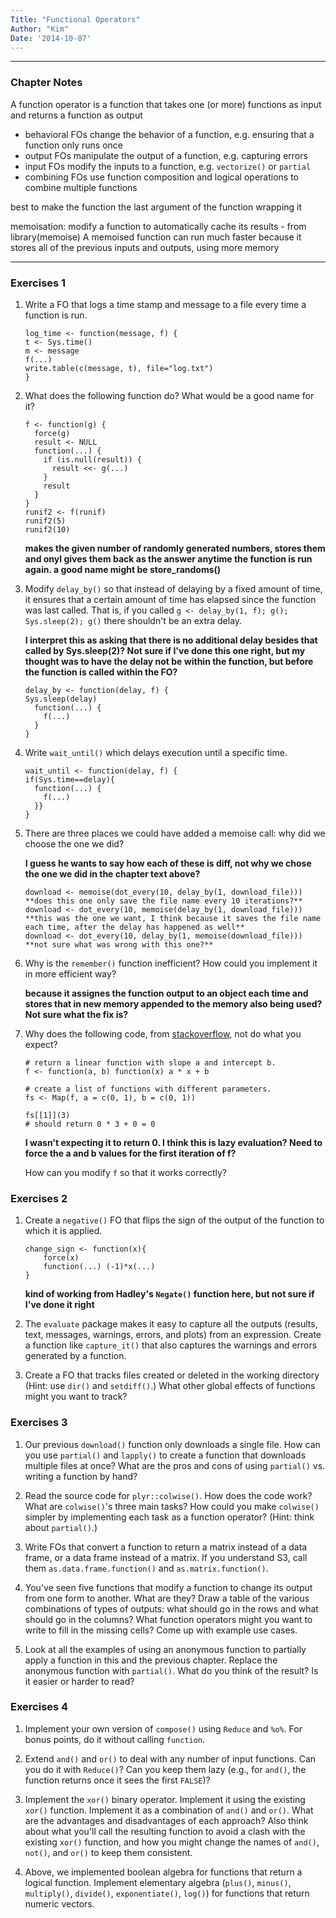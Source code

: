 ```yaml
---
Title: "Functional Operators"
Author: "Kim"
Date: '2014-10-07'
---
```


***

### Chapter Notes

A function operator is a function that takes one (or more) functions as input and returns a function as output

- behavioral FOs change the behavior of a function, e.g. ensuring that a function only runs once
- output FOs manipulate the output of a function, e.g. capturing errors
- input FOs modify the inputs to a function, e.g. `vectorize()` or `partial`
- combining FOs use function composition and logical operations to combine multiple functions

best to make the function the last argument of the function wrapping it

memoisation: modify a function to automatically cache its results - from library(memoise) 
A memoised function can run much faster because it stores all of the previous inputs and outputs, using more memory




***
### Exercises 1

1.  Write a FO that logs a time stamp and message to a file every time a 
    function is run.
    ```
    log_time <- function(message, f) {
  	t <- Sys.time()
  	m <- message
  	f(...) 
  	write.table(c(message, t), file="log.txt")
	}
    ```

1.  What does the following function do? What would be a good name for it?

    ```{r}
    f <- function(g) {
      force(g)
      result <- NULL
      function(...) {
        if (is.null(result)) {
          result <<- g(...)
        }
        result
      }
    }
    runif2 <- f(runif)
    runif2(5)
    runif2(10)
    ```
    **makes the given number of randomly generated numbers, stores them and onyl gives them back as the answer anytime the function 
    is run again. a good name might be store_randoms()**

1.  Modify `delay_by()` so that instead of delaying by a fixed amount of time, 
    it ensures that a certain amount of time has elapsed since the function 
    was last called. That is, if you called 
    `g <- delay_by(1, f); g(); Sys.sleep(2); g()` there shouldn't be an 
    extra delay.
	
	**I interpret this as asking that there is no additional delay besides that called by Sys.sleep(2)? 
	Not sure if I've done this one right, but my thought was to have the delay not be within the function, 
	but before the function is called within the FO?**
	```
	delay_by <- function(delay, f) {
    Sys.sleep(delay)
	  function(...) {
	    f(...)
	  }
	}
	```
	
1.  Write `wait_until()` which delays execution until a specific time.
	```
	wait_until <- function(delay, f) {
    if(Sys.time==delay){
	  function(...) {
	    f(...)
	  }}
	}
	```

1.  There are three places we could have added a memoise call: why did we 
    choose the one we did?
    
    **I guess he wants to say how each of these is diff, not why we chose the one we did in the chapter text above?**

    ```{r, eval = FALSE}
    download <- memoise(dot_every(10, delay_by(1, download_file))) **does this one only save the file name every 10 iterations?**
    download <- dot_every(10, memoise(delay_by(1, download_file))) **this was the one we want, I think because it saves the file name each time, after the delay has happened as well**
    download <- dot_every(10, delay_by(1, memoise(download_file))) **not sure what was wrong with this one?**
    ```

1.  Why is the `remember()` function inefficient? How could you implement it 
    in more efficient way?
    
    **because it assignes the function output to an object each time and stores that in new memory appended to the 
    memory also being used? Not sure what the fix is?**

1.  Why does the following code, from 
    [stackoverflow](http://stackoverflow.com/questions/8440675), not do what you expect?

    ```{r}
    # return a linear function with slope a and intercept b.
    f <- function(a, b) function(x) a * x + b

    # create a list of functions with different parameters.
    fs <- Map(f, a = c(0, 1), b = c(0, 1))

    fs[[1]](3)
    # should return 0 * 3 + 0 = 0
    ```
    **I wasn't expecting it to return 0. I think this is lazy evaluation? 
    Need to force the a and b values for the first iteration of f?**

    How can you modify `f` so that it works correctly?


### Exercises 2

1.  Create a `negative()` FO that flips the sign of the output of the 
    function to which it is applied.
    
    ```
    change_sign <- function(x){
    	force(x)
    	function(...) (-1)*x(...)
    }
    ```
    **kind of working from Hadley's `Negate()` function here, but not sure if I've done it right**

1.  The `evaluate` package makes it easy to capture all the outputs (results, 
    text, messages, warnings, errors, and plots) from an expression. Create a 
    function like `capture_it()` that also captures the warnings and errors 
    generated by a function.

1.  Create a FO that tracks files created or deleted in the working directory 
    (Hint: use `dir()` and `setdiff()`.) What other global effects of 
    functions might you want to track?
    

### Exercises 3

1.  Our previous `download()` function only downloads a single file. How can 
    you use `partial()` and `lapply()` to create a function that downloads 
    multiple files at once? What are the pros and cons of using `partial()` vs. 
    writing a function by hand?

1.  Read the source code for `plyr::colwise()`. How does the code work? What 
    are `colwise()`'s three main tasks? How could you make `colwise()` simpler 
    by implementing each task as a function operator? (Hint: think about 
    `partial()`.)

1.  Write FOs that convert a function to return a matrix instead of a data 
    frame, or a data frame instead of a matrix. If you understand S3, 
    call them `as.data.frame.function()` and `as.matrix.function()`.

1.  You've seen five functions that modify a function to change its output 
    from one form to another. What are they? Draw a table of the various 
    combinations of types of outputs: what should go in the rows and what 
    should go in the columns? What function operators might you want to write 
    to fill in the missing cells? Come up with example use cases.

1.  Look at all the examples of using an anonymous function to partially 
    apply a function in this and the previous chapter. Replace the anonymous 
    function with `partial()`. What do you think of the result? Is it easier or 
    harder to read?



### Exercises 4

1.  Implement your own version of `compose()` using `Reduce` and `%o%`. For 
    bonus points, do it without calling `function`.

1.  Extend `and()` and `or()` to deal with any number of input functions. Can 
    you do it with `Reduce()`? Can you keep them lazy (e.g., for `and()`, the 
    function returns once it sees the first `FALSE`)?

1.  Implement the `xor()` binary operator. Implement it using the existing 
    `xor()` function. Implement it as a combination of `and()` and `or()`. What 
    are the advantages and disadvantages of each approach? Also think about 
    what you'll call the resulting function to avoid a clash with the existing
    `xor()` function, and how you might change the names of `and()`, `not()`, 
    and `or()` to keep them consistent.

1.  Above, we implemented boolean algebra for functions that return a logical 
    function. Implement elementary algebra (`plus()`, `minus()`, `multiply()`, 
    `divide()`, `exponentiate()`, `log()`) for functions that return numeric 
    vectors.